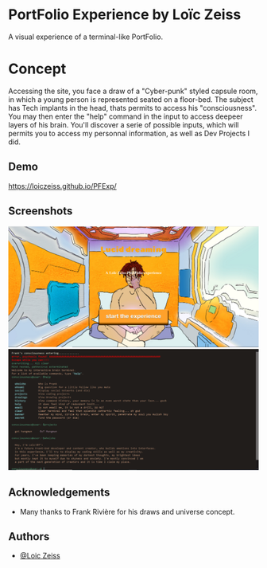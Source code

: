 
# PortFolio Experience by Loïc Zeiss

A visual experience of a terminal-like PortFolio.

# Concept

Accessing the site, you face a draw of a "Cyber-punk" styled
capsule room, in which a young person is represented seated on a
floor-bed. The subject has Tech implants in the head, thats permits
to access his "consciousness". You may then enter the "help" command 
in the input to access deepeer layers of his brain. 
You'll discover a serie of possible inputs, which will permits you to access 
my personnal information, as well as Dev Projects I did.




## Demo



https://loiczeiss.github.io/PFExp/
## Screenshots

![App Screenshot](https://github.com/loiczeiss/PFExp/blob/main/CaptureHomeDessin.PNG)
![App Screenshot](CaptureTerminal.png)


## Acknowledgements

 - Many thanks to Frank Rivière for his draws and universe concept.
 
## Authors

- [@Loic Zeiss](https://www.github.com/loiczeiss)

